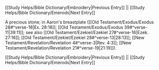 [[Study Helps/Bible Dictionary/Embroidery|Previous Entry]]  ||  [[Study Helps/Bible Dictionary/Emerods|Next Entry]]

 A precious stone; in Aaron's breastplate ([[Old Testament/Exodus/Exodus 28#^verse-18|Ex. 28:18]]; [[Old Testament/Exodus/Exodus 39#^verse-11|39:11]]; see also [[Old Testament/Ezekiel/Ezekiel 27#^verse-16|Ezek. 27:16]]; [[Old Testament/Ezekiel/Ezekiel 28#^verse-13|28:13]]; [[New Testament/Revelation/Revelation 4#^verse-3|Rev. 4:3]]; [[New Testament/Revelation/Revelation 21#^verse-19|21:19]]).

[[Study Helps/Bible Dictionary/Embroidery|Previous Entry]]  ||  [[Study Helps/Bible Dictionary/Emerods|Next Entry]]